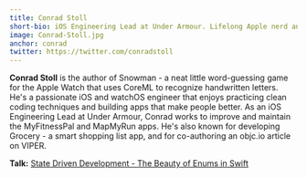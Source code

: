 ```yaml
---
title: Conrad Stoll
short-bio: iOS Engineering Lead at Under Armour. Lifelong Apple nerd and nature lover.
image: Conrad-Stoll.jpg
anchor: conrad
twitter: https://twitter.com/conradstoll
---
```


**Conrad Stoll** is the author of Snowman - a neat little word-guessing game for the Apple Watch that uses CoreML to recognize handwritten letters. He's a passionate iOS and watchOS engineer that enjoys practicing clean coding techniques and building apps that make people better. As an iOS Engineering Lead at Under Armour, Conrad works to improve and maintain the MyFitnessPal and MapMyRun apps. He's also known for developing Grocery - a smart shopping list app, and for co-authoring an objc.io article on VIPER.

**Talk:** [State Driven Development - The Beauty of Enums in Swift](https://cfp.uikonf.com/proposals/33)

